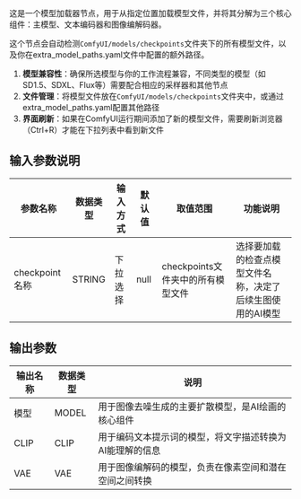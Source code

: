 这是一个模型加载器节点，用于从指定位置加载模型文件，并将其分解为三个核心组件：主模型、文本编码器和图像编解码器。

这个节点会自动检测`ComfyUI/models/checkpoints`文件夹下的所有模型文件，以及你在extra_model_paths.yaml文件中配置的额外路径。

1. **模型兼容性**：确保所选模型与你的工作流程兼容，不同类型的模型（如SD1.5、SDXL、Flux等）需要配合相应的采样器和其他节点
2. **文件管理**：将模型文件放在`ComfyUI/models/checkpoints`文件夹中，或通过extra_model_paths.yaml配置其他路径
3. **界面刷新**：如果在ComfyUI运行期间添加了新的模型文件，需要刷新浏览器（Ctrl+R）才能在下拉列表中看到新文件

## 输入参数说明

| 参数名称 | 数据类型 | 输入方式 | 默认值 | 取值范围 | 功能说明 |
|----------|----------|----------|---------|----------|----------|
| checkpoint名称 | STRING | 下拉选择 | null | checkpoints文件夹中的所有模型文件 | 选择要加载的检查点模型文件名称，决定了后续生图使用的AI模型 |

## 输出参数

| 输出名称 | 数据类型 | 说明 |
|----------|----------|------|
| 模型 | MODEL | 用于图像去噪生成的主要扩散模型，是AI绘画的核心组件 |
| CLIP | CLIP | 用于编码文本提示词的模型，将文字描述转换为AI能理解的信息 |
| VAE | VAE | 用于图像编解码的模型，负责在像素空间和潜在空间之间转换 |
